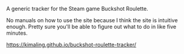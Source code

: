 A generic tracker for the Steam game Buckshot Roulette.

No manuals on how to use the site because I think the site is intuitive enough.
Pretty sure you'll be able to figure out what to do in like five minutes.

https://kimaling.github.io/buckshot-roulette-tracker/
